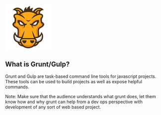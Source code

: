 ![Gulp](../assets/images/grunt.png)
## What is Grunt/Gulp?

Grunt and Gulp are task-based command line tools for javascript projects. These tools can be used to build projects as well as expose helpful commands.

Note:
Make sure that the audience understands what grunt does, let them know how and
why grunt can help from a dev ops perspective with development of any sort of
web based project.